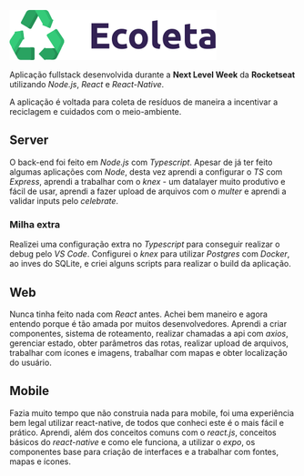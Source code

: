 ![logo](./web/src/assets/logo.svg)

Aplicação fullstack desenvolvida durante a **Next Level Week** da **Rocketseat** utilizando _Node.js_, _React_ e _React-Native_.

A aplicação é voltada para coleta de resíduos de maneira a incentivar a reciclagem e cuidados com o meio-ambiente.

## Server

O back-end foi feito em _Node.js_ com _Typescript_. Apesar de já ter feito algumas aplicações com _Node_, desta vez aprendi a configurar o _TS_ com _Express_, aprendi a trabalhar com o _knex_ - um datalayer muito produtivo e fácil de usar, aprendi a fazer upload de arquivos com o _multer_ e aprendi a validar inputs pelo _celebrate_.

### Milha extra

Realizei uma configuração extra no _Typescript_ para conseguir realizar o debug pelo _VS Code_. Configurei o _knex_ para utilizar _Postgres_ com _Docker_, ao inves do SQLite, e criei alguns scripts para realizar o build da aplicação.

## Web

Nunca tinha feito nada com _React_ antes. Achei bem maneiro e agora entendo porque é tão amada por muitos desenvolvedores. Aprendi a criar componentes, sistema de roteamento, realizar chamadas a api com _axios_, gerenciar estado, obter parâmetros das rotas, realizar upload de arquivos, trabalhar com ícones e imagens, trabalhar com mapas e obter localização do usuário.

## Mobile

Fazia muito tempo que não construia nada para mobile, foi uma experiência bem legal utilizar react-native, de todos que conheci este é o mais  fácil e prático. Aprendi, além dos conceitos comuns com o _react.js_, conceitos básicos do _react-native_ e como ele funciona, a utilizar o _expo_, os componentes base para criação de interfaces e a trabalhar com fontes, mapas e ícones.
